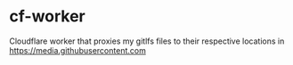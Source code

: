 # cf-worker

Cloudflare worker that proxies my gitlfs files to their respective locations in https://media.githubusercontent.com
